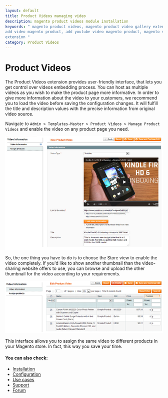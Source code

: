 ```yaml
---
layout: default
title: Product Videos managing video
description: magento product videos module installation
keywords: " magento product videos, magento product video gallery extension,
add video magento product, add youtube video magento product, magento video
extension "
category: Product Videos
---
```


# Product Videos

The Product Videos extension provides user-friendly interface, that lets you get control over videos embedding process. You can host as multiple videos as you wish to make the product page more informative. In order to give more information about the video to your customers, we recommend you to load the video before saving the configuration changes. It will fulfill the title and description values with the precise information from original video source.

Navigate to `Admin > Templates-Master > Product Videos > Manage Product Videos` and enable the video on any product page you need.

![Product videos](/images/m1/extensions/product-videos/video-information.png)

So, the one thing you have to do is to choose the Store view to enable the video completely. If you'd like to show another thumbnail than the video-sharing website offers to use, you can browse and upload the other thumbnail for the video according to your requirements.

![Product videos](/images/m1/extensions/product-videos/assign-products.png)

This interface allows you to assign the same video to different products in your Magento store. In fact, this way you save your time.

#### You can also check:

*   [Installation](../installation/)
*   [Configuration](../configuration/)
*   [Use cases](../use-cases/)
*   [Support](https://swissuplabs.com/contacts/)
*   [Forum](https://swissuplabs.com/magento-forum/)